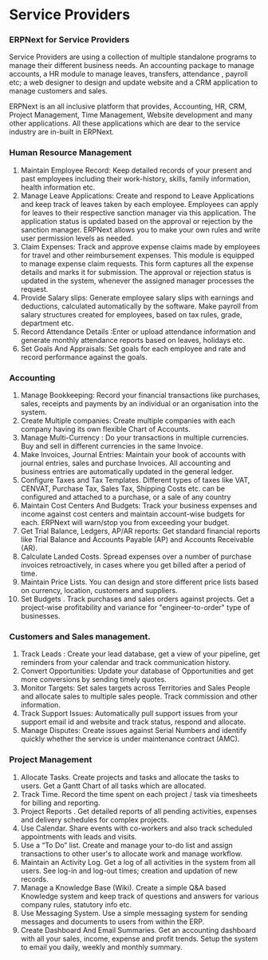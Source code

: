 # Service Providers

### ERPNext for Service Providers

Service Providers are using a collection of multiple standalone programs to manage their different business needs. An accounting package to manage accounts, a HR module to manage leaves, transfers, attendance , payroll etc; a  web designer to  design and  update  website and a CRM application to manage customers and sales.

ERPNext is an all inclusive platform that provides, Accounting, HR, CRM, Project Management, Time Management, Website development and many other applications. All these applications which are dear to the service industry are in-built in ERPNext.

### Human Resource Management

1. Maintain Employee Record: Keep detailed records of your present and past employees including their work-history, skills, family information, health information etc.
1. Manage Leave Applications: Create and respond to Leave Applications and keep track of leaves taken by each employee. Employees can apply for leaves to their respective sanction manager via this application. The application status is updated based on the approval or rejection by the sanction manager. ERPNext allows you to make your own rules and write user permission levels as needed.
1. Claim Expenses: Track and approve expense claims made by employees for travel and other reimbursement expenses. This module is equipped to manage expense claim requests. This form captures all the expense details and marks it for submission. The approval or rejection status is updated in the system, whenever the assigned manager processes the request.
1. Provide Salary slips:  Generate employee salary slips with earnings and deductions, calculated automatically by the software. Make payroll from salary structures created for employees, based on tax rules, grade, department etc.
1. Record Attendance Details :Enter or upload attendance information and generate monthly attendance reports based on leaves, holidays etc.
1. Set Goals And Appraisals: Set goals for each employee and rate and record performance against the goals.

### Accounting

1. Manage Bookkeeping: Record your financial transactions like purchases, sales, receipts and payments by an individual or an organisation into the system.
1. Create Multiple companies: Create multiple companies with each company having its own flexible Chart of Accounts.
1. Manage Multi-Currency : Do your transactions in multiple currencies. Buy and sell in different currencies in the same Invoice.
1. Make Invoices, Journal Entries: Maintain your book of accounts with journal entries, sales and purchase Invoices. All accounting and business entries are automatically updated in the general ledger.
1. Configure Taxes and Tax Templates. Different types of taxes like VAT, CENVAT, Purchase Tax, Sales Tax, Shipping Costs etc. can be configured and attached to a purchase, or a sale of any country
1. Maintain Cost Centers And Budgets: Track your business expenses and income against cost centers and maintain account-wise budgets for each. ERPNext will warn/stop you from exceeding your budget.
1. Get Trial Balance, Ledgers, AP/AR reports: Get standard financial reports like Trial Balance and Accounts Payable (AP) and Accounts Receivable (AR).
1. Calculate Landed Costs. Spread expenses over a number of purchase invoices retroactively, in cases where you get billed after a period of time.
1. Maintain Price Lists. You can design and store different price lists based on currency, location, customers and suppliers.
1. Set Budgets . Track purchases and sales orders against projects. Get a project-wise profitability and variance for "engineer-to-order" type of businesses.

### Customers and Sales management. 

1. Track Leads : Create your lead database, get a view of your pipeline, get reminders from your calendar and track communication history.
1. Convert Opportunities: Update your database of Opportunities and get more conversions by sending timely quotes.
1. Monitor Targets: Set sales targets across Territories and Sales People and allocate sales to multiple sales people. Track commission and other information.
1. Track Support Issues: Automatically pull support issues from your support email id and website and track status, respond and allocate.
1. Manage Disputes: Create issues against Serial Numbers and identify quickly whether the service is under maintenance contract (AMC).

### Project Management

1. Allocate Tasks. Create projects and tasks and allocate the tasks to users. Get a Gantt Chart of all tasks which are allocated.
1. Track Time. Record the  time spent on each project / task via timesheets for billing and reporting.
1. Project Reports . Get detailed reports of all pending activities, expenses and delivery schedules for complex projects.
1. Use Calendar. Share events with co-workers and also track scheduled appointments with leads and visits.
1. Use a “To Do” list. Create and manage your to-do list and assign transactions to other user's to allocate work and manage workflow.
1. Maintain an Activity Log.  Get a log of all activities in the system from all users. See log-in and log-out times; creation and updation of new records.
1. Manage a Knowledge Base (Wiki). Create a simple Q&A based Knowledge system and keep track of questions and answers for various company rules, statutory info etc.
1. Use Messaging System. Use a  simple messaging system for sending messages and documents to users from within the ERP.
1. Create Dashboard And Email Summaries. Get an accounting dashboard with all your sales, income, expense and profit trends. Setup the system to email you daily, weekly and monthly summary.












